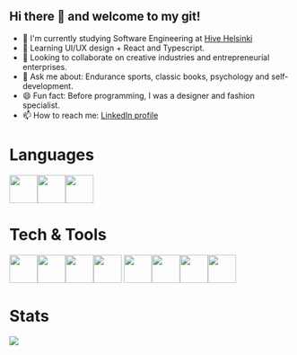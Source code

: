 ## Hi there 👋 and welcome to my git! 

- 🔭 I'm currently studying Software Engineering at [Hive Helsinki](https://www.hive.fi/en/)
- 📖 Learning UI/UX design + React and Typescript.
- 🤘 Looking to collaborate on creative industries and entrepreneurial enterprises.
- 💬 Ask me about: Endurance sports, classic books, psychology and self-development.
- 😄 Fun fact: Before programming, I was a designer and fashion specialist.
- 📫 How to reach me: [LinkedIn profile](https://www.linkedin.com/in/joaog-nascimento/)

# Languages
<img height=50 src="https://cdn.jsdelivr.net/gh/devicons/devicon/icons/c/c-original.svg"/><img height=50 src="https://cdn.jsdelivr.net/gh/devicons/devicon/icons/cplusplus/cplusplus-original.svg"/><img height=50 src="https://cdn.jsdelivr.net/gh/devicons/devicon/icons/bash/bash-original.svg" />

# Tech & Tools
<img height=50 src="https://cdn.jsdelivr.net/gh/devicons/devicon/icons/git/git-plain.svg"/><img height=50 src="https://cdn.jsdelivr.net/gh/devicons/devicon/icons/docker/docker-original.svg"/><img height=50 src="https://cdn.jsdelivr.net/gh/devicons/devicon/icons/visualstudio/visualstudio-plain.svg"/><img height=50 src="https://cdn.jsdelivr.net/gh/devicons/devicon/icons/canva/canva-original.svg"/>
<img height=50 src="https://cdn.jsdelivr.net/gh/devicons/devicon/icons/figma/figma-original.svg"/><img height=50 src="https://cdn.jsdelivr.net/gh/devicons/devicon/icons/photoshop/photoshop-plain.svg"/><img height=50 src="https://cdn.jsdelivr.net/gh/devicons/devicon/icons/illustrator/illustrator-plain.svg"/><img height=50 src="https://cdn.jsdelivr.net/gh/devicons/devicon/icons/matlab/matlab-original.svg"/>

# Stats
<img src="https://github-readme-stats.vercel.app/api?username=nascimento-jgb&show_icons=true"/>
